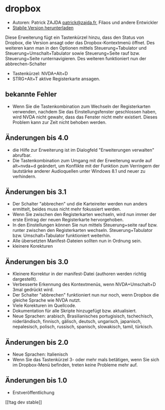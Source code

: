 # dropbox #

* Autoren: Patrick ZAJDA <patrick@zajda.fr>, Filaos und andere Entwickler
* [Stabile Version herunterladen][1]

Diese Erweiterung fügt ein Tastenkürzel hinzu, dass den Status von Dropbox,
die Version ansagt oder  das Dropbox-Kontextmenü öffnet. Des weiteren kann
man in den Optionen mittels Steuerung+Tabulator und
Steuerung+Umschalt+Tabulator sowie Steuerung+Seite rauf bzw. Steuerung+Seite
runternavigieren. Des weiteren funktioniert nun der abbrechen-Schalter

* Tastenkürzel: NVDA+Alt+D
* STRG+Alt+T aktive Registerkarte ansagen.

## bekannte Fehler ##

* Wenn Sie die Tastenkombination zum Wechseln der Registerkarten verwenden, nachdem Sie das Einstellungsfenster geschlossen haben, wird NVDA nicht gewahr, dass das Fenster nicht mehr existiert.
Dieses Problem kann zur Zeit nicht behoben werden.


## Änderungen bis 4.0 ##

* die Hilfe zur Erweiterung ist im Dialogfeld \"Erweiterungen verwalten\"
  abrufbar.
* Die Tastenkombination zum Umgang mit der Erweiterung wurde auf alt+nvda+d
  geändert, um Konflikte mit der Funktion zum Verringern der lautstärke
  anderer Audioquellen unter Windows 8.1 und neuer zu verhindern.

## Änderungen bis 3.1 ##

* Der Schalter "abbrechen" und die Karteireiter werden nun anders ermittelt,
  beides muss nicht mehr fokussiert werden.
* Wenn Sie zwischen den Registerkarten wechseln, wird nun immer der erste
  Eintrag der neuen Registerkarte hervorgehoben.
* In den Einstellungen können Sie nun mittels Steuerung+seite rauf
  bzw. runter zwischen den Registerkarten wechseln. Steuerung+Tabulator
  bzw. Umschalt+Tabulator funktioniert weiterhin.
* Alle übersetzten Manifest-Dateien sollten nun in Ordnung sein.
* kleinere Korekturen

## Änderungen bis 3.0 ##

* Kleinere Korrektur in der manifest-Datei (authoren werden richtig
  dargestellt).
* Verbesserte Erkennung des Kontextmenüs, wenn NVDA+Umschalt+D 3mal gedrückt
  wird.
* Der Schalter "abbrechen" funktioniert nun nur noch, wenn Dropbox die
  gleiche Sprache wie NVDA nutzt.
* Viele Korekturen im Quellcode.
* Dokumentation für alle Skripte hinzugefügt bzw. aktualisiert.
* Neue Sprachen: arabisch, Brasilianisches portugisisch, tschechisch,
  niderländisch, finnisch, gälisch, deutsch, ungarisch, japanisch,
  nepalesisch, polisch, russisch, spanisch, slowakisch, tamil, türkisch.

## Änderungen bis 2.0 ##

* Neue Sprachen: Italienisch
* Wenn Sie das Tastenkürzel 3- oder mehr mals betätigen, wenn Sie sich im
  Dropbox-Menü befinden, treten keine Probleme mehr auf.

## Änderungen bis 1.0 ##

* Erstveröffentlichung

[[!tag dev stable]]

[1]: https://addons.nvda-project.org/files/get.php?file=dx
